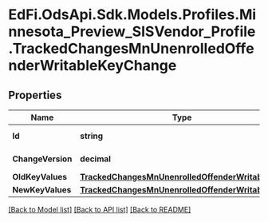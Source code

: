 # EdFi.OdsApi.Sdk.Models.Profiles.Minnesota_Preview_SISVendor_Profile.TrackedChangesMnUnenrolledOffenderWritableKeyChange

## Properties

Name | Type | Description | Notes
------------ | ------------- | ------------- | -------------
**Id** | **string** | Resource identifier | [optional] 
**ChangeVersion** | **decimal** | Change version | [optional] 
**OldKeyValues** | [**TrackedChangesMnUnenrolledOffenderWritableKey**](TrackedChangesMnUnenrolledOffenderWritableKey.md) |  | [optional] 
**NewKeyValues** | [**TrackedChangesMnUnenrolledOffenderWritableKey**](TrackedChangesMnUnenrolledOffenderWritableKey.md) |  | [optional] 

[[Back to Model list]](../README.md#documentation-for-models) [[Back to API list]](../README.md#documentation-for-api-endpoints) [[Back to README]](../README.md)


